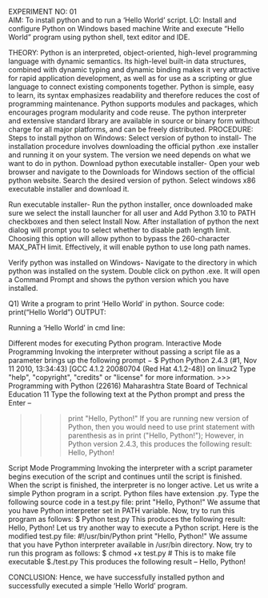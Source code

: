 EXPERIMENT NO: 01					
AIM: To install python and to run a ‘Hello World’ script.
LO:
Install and configure Python on Windows based machine
Write and execute “Hello World” program using python shell, text editor and IDE.

THEORY: 
	Python is an interpreted, object-oriented, high-level programming language with dynamic semantics. Its high-level built-in data structures, combined with dynamic typing and dynamic binding makes it very attractive for rapid application development, as well as for use as a scripting or glue language to connect existing components together. Python is simple, easy to learn, its syntax emphasizes readability and therefore reduces the cost of programming maintenance. Python supports modules and packages, which encourages program modularity and code reuse. The python interpreter and extensive standard library are available in source or binary form without charge for all major platforms, and can be freely distributed.
PROCEDURE:
Steps to install python on Windows:
 Select version of python to install- The installation procedure involves downloading the official python .exe installer and running it on your system. The version we need depends on what we want to do in python.
 Download python executable installer-
Open your web browser and navigate to the Downloads for Windows section of the official python website. Search the desired version of python. Select windows x86 executable installer and download it.

 Run executable installer-
Run the python installer, once downloaded make sure we select the install launcher for all user and Add Python 3.10 to PATH checkboxes and then select Install Now.
After installation of python the next dialog will prompt you to select whether to disable path length limit. Choosing this option will allow python to bypass the 260-character MAX_PATH limit. Effectively, it will enable python to use long path names.


Verify python was installed on Windows-
Navigate to the directory in which python was installed on the system. Double click on python .exe. It will open a Command Prompt and shows the python version which you have installed. 

Q1) Write a program to print ‘Hello World’ in python.
Source code:
		print(“Hello World”)
OUTPUT:

Running a ‘Hello World’ in cmd line:


Different modes for executing Python program.
 Interactive Mode Programming
 Invoking the interpreter without passing a script file as a parameter brings up the following prompt − $ Python Python 2.4.3 (#1, Nov 11 2010, 13:34:43) [GCC 4.1.2 20080704 (Red Hat 4.1.2-48)] on linux2 Type "help", "copyright", "credits" or "license" for more information. >>> 
Programming with Python (22616) Maharashtra State Board of Technical Education 11 Type the following text at the Python prompt and press the Enter – 
>>> print "Hello, Python!" 
If you are running new version of Python, then you would need to use print statement with parenthesis as in print ("Hello, Python!"); 
However, in Python version 2.4.3, this produces the following result: Hello, Python! 

Script Mode Programming 
Invoking the interpreter with a script parameter begins execution of the script and continues until the script is finished. When the script is finished, the interpreter is no longer active. Let us write a simple Python program in a script. Python files have extension .py.
 Type the following source code in a test.py file: print "Hello, Python!" 
We assume that you have Python interpreter set in PATH variable. 
Now, try to run this program as follows: $ Python test.py
 This produces the following result:
 Hello, Python! 
Let us try another way to execute a Python script. 
Here is the modified test.py file: #!/usr/bin/Python print "Hello, Python!" 
We assume that you have Python interpreter available in /usr/bin directory.
 Now, try to run this program as follows: $ chmod +x test.py # 
This is to make file executable $./test.py This produces the following result – Hello, Python!

CONCLUSION: Hence, we have successfully installed python and successfully executed a simple ‘Hello World’ program.

